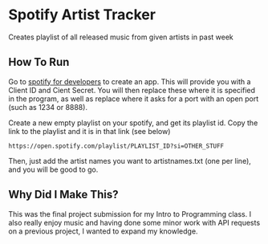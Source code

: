 # Spotify Artist Tracker
Creates playlist of all released music from given artists in past week


## How To Run
Go to [spotify for developers](https://developer.spotify.com/dashboard) to create an app. This will provide you with a Client ID and Cient Secret. You will then replace these where it is specified in the program, as well as replace where it asks for a port with an open port (such as 1234 or 8888). 

Create a new empty playlist on your spotify, and get its playlist id. Copy the link to the playlist and it is in that link (see below)

```https://open.spotify.com/playlist/PLAYLIST_ID?si=OTHER_STUFF```

Then, just add the artist names you want to artistnames.txt (one per line), and you will be good to go.


## Why Did I Make This?
This was the final project submission for my Intro to Programming class. I also really enjoy music and having done some minor work with API requests on a previous project, I wanted to expand my knowledge.
